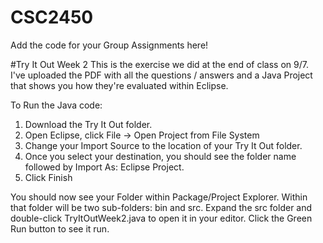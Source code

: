 # CSC2450
Add the code for your Group Assignments here!

#Try It Out Week 2
This is the exercise we did at the end of class on 9/7. I've uploaded the PDF with all the questions / answers and a Java Project that shows you how they're evaluated within Eclipse.

To Run the Java code:
1. Download the Try It Out folder. 
2. Open Eclipse, click File -> Open Project from File System
3. Change your Import Source to the location of your Try It Out folder. 
4. Once you select your destination, you should see the folder name followed by Import As: Eclipse Project.
5. Click Finish

You should now see your Folder within Package/Project Explorer. Within that folder will be two sub-folders:  bin and src. Expand the src folder and double-click TryItOutWeek2.java to open it in your editor. Click the Green Run button to see it run. 
